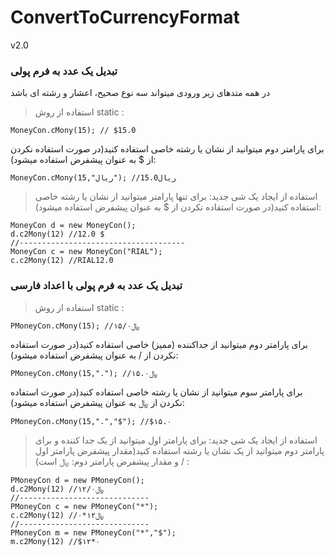 # ConvertToCurrencyFormat
v2.0

### تبدیل یک عدد به فرم پولی 
در همه متدهای زیر ورودی میتواند سه نوع صحیح، اعشار و رشته ای باشد

> استفاده از روش static :
```
MoneyCon.cMony(15); // $15.0
```
برای پارامتر دوم میتوانید از نشان یا رشته خاصی استفاده کنید(در صورت استفاده نکردن از $ به عنوان پیشفرض استفاده میشود):
```
MoneyCon.cMony(15,"ریال"); //ریال15.0
```
> استفاده از ایجاد یک شی جدید:
برای تنها پارامتر میتوانید از نشان یا رشته خاصی استفاده کنید(در صورت استفاده نکردن از $ به عنوان پیشفرض استفاده میشود):
```
MoneyCon d = new MoneyCon();
d.c2Mony(12) //12.0 $
//-------------------------------------
MoneyCon c = new MoneyCon("RIAL");
c.c2Mony(12) //RIAL12.0
```
### تبدیل یک عدد به فرم پولی با اعداد فارسی

> استفاده از روش static :
```
PMoneyCon.cMony(15); //﷼۱۵/۰
```
برای پارامتر دوم میتوانید از جداکننده (ممیز) خاصی استفاده کنید(در صورت استفاده نکردن از / به عنوان پیشفرض استفاده میشود):
```
PMoneyCon.cMony(15,"."); //﷼۱۵.۰
```
برای پارامتر سوم میتوانید از نشان یا رشته خاصی استفاده کنید(در صورت استفاده نکردن از ﷼ به عنوان پیشفرض استفاده میشود):
```
PMoneyCon.cMony(15,".","$"); //$۱۵.۰
```
> استفاده از ایجاد یک شی جدید:
برای پارامتر اول میتوانید از یک جدا کننده و برای پارامتر دوم میتوانید از یک نشان یا رشته استفاده کنید(مقدار پیشفرض پارامتر اول : / و مقدار پیشفرض پارامتر دوم: ﷼ است)
```
PMoneyCon d = new PMoneyCon();
d.c2Mony(12) //﷼۱۲/۰
//-----------------------------
PMoneyCon c = new PMoneyCon("*");
c.c2Mony(12) //﷼۱۲*۰
//-----------------------------
PMoneyCon m = new PMoneyCon("*","$");
m.c2Mony(12) //$۱۲*۰
```
